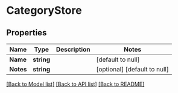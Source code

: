# CategoryStore

## Properties
Name | Type | Description | Notes
------------ | ------------- | ------------- | -------------
**Name** | **string** |  | [default to null]
**Notes** | **string** |  | [optional] [default to null]

[[Back to Model list]](../README.md#documentation-for-models) [[Back to API list]](../README.md#documentation-for-api-endpoints) [[Back to README]](../README.md)

